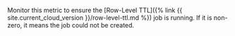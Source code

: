 Monitor this metric to ensure the [Row-Level TTL]({% link {{ site.current_cloud_version }}/row-level-ttl.md %}) job is running. If it is non-zero, it means the job could not be created.